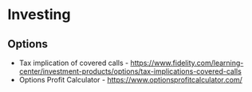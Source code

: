 # Investing

## Options

- Tax implication of covered calls - https://www.fidelity.com/learning-center/investment-products/options/tax-implications-covered-calls
- Options Profit Calculator - https://www.optionsprofitcalculator.com/
